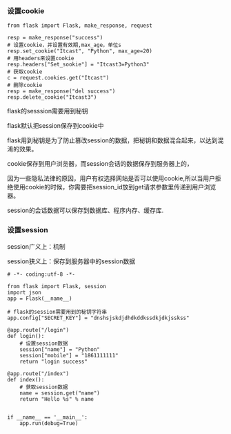 ### 设置cookie

```
from flask import Flask, make_response, request

resp = make_response("success")
# 设置cookie，并设置有效期,max_age，单位s
resp.set_cookie("Itcast", "Python", max_age=20)
# 用headers来设置cookie
resp.headers["Set_sookie"] = "Itcast3=Python3"
# 获取cookie
c = request.cookies.get("Itcast")
# 删除cookie
resp = make_response("del success")
resp.delete_cookie("Itcast3")
```

flask的sesssion需要用到秘钥

flask默认把session保存到cookie中



flask用到秘钥是为了防止篡改session的数据，把秘钥和数据混合起来，以达到混淆的效果。

cookie保存到用户浏览器，而session会话的数据保存到服务器上的，



因为一些隐私法律的原因，用户有权选择网站是否可以使用cookie,所以当用户拒绝使用cookie的时候，你需要把session_id放到get请求参数里传递到用户浏览器。

session的会话数据可以保存到数据库、程序内存、缓存库.

### 设置session

session广义上：机制

session狭义上：保存到服务器中的session数据

```
# -*- coding:utf-8 -*-

from flask import Flask, session
import json
app = Flask(__name__)

# flask的session需要用到的秘钥字符串
app.config["SECRET_KEY"] = "dnshsjskdjdhdkddkssdkjdkjsskss"

@app.route("/login")
def login():
    # 设置session数据
    session["name"] = "Python"
    session["mobile"] = "1861111111"
    return "login success"

@app.route("/index")
def index():
    # 获取session数据
    name = session.get("name")
    return "Hello %s" % name


if __name__ == '__main__':
    app.run(debug=True)
```

